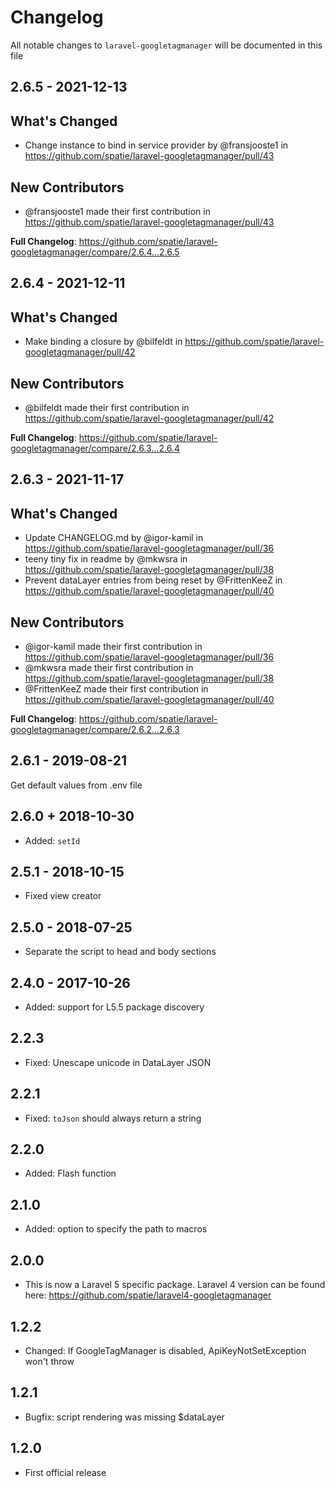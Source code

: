 # Changelog

All notable changes to `laravel-googletagmanager` will be documented in this file

## 2.6.5 - 2021-12-13

## What's Changed

- Change instance to bind in service provider by @fransjooste1 in https://github.com/spatie/laravel-googletagmanager/pull/43

## New Contributors

- @fransjooste1 made their first contribution in https://github.com/spatie/laravel-googletagmanager/pull/43

**Full Changelog**: https://github.com/spatie/laravel-googletagmanager/compare/2.6.4...2.6.5

## 2.6.4 - 2021-12-11

## What's Changed

- Make binding a closure by @bilfeldt in https://github.com/spatie/laravel-googletagmanager/pull/42

## New Contributors

- @bilfeldt made their first contribution in https://github.com/spatie/laravel-googletagmanager/pull/42

**Full Changelog**: https://github.com/spatie/laravel-googletagmanager/compare/2.6.3...2.6.4

## 2.6.3 - 2021-11-17

## What's Changed

- Update CHANGELOG.md by @igor-kamil in https://github.com/spatie/laravel-googletagmanager/pull/36
- teeny tiny fix in readme by @mkwsra in https://github.com/spatie/laravel-googletagmanager/pull/38
- Prevent dataLayer entries from being reset by @FrittenKeeZ in https://github.com/spatie/laravel-googletagmanager/pull/40

## New Contributors

- @igor-kamil made their first contribution in https://github.com/spatie/laravel-googletagmanager/pull/36
- @mkwsra made their first contribution in https://github.com/spatie/laravel-googletagmanager/pull/38
- @FrittenKeeZ made their first contribution in https://github.com/spatie/laravel-googletagmanager/pull/40

**Full Changelog**: https://github.com/spatie/laravel-googletagmanager/compare/2.6.2...2.6.3

## 2.6.1 - 2019-08-21

Get default values from .env file

## 2.6.0 + 2018-10-30

- Added: `setId`

## 2.5.1 - 2018-10-15

- Fixed view creator

## 2.5.0 - 2018-07-25

- Separate the script to head and body sections

## 2.4.0 - 2017-10-26

- Added: support for L5.5 package discovery

## 2.2.3

- Fixed: Unescape unicode in DataLayer JSON

## 2.2.1

- Fixed: `toJson` should always return a string

## 2.2.0

- Added: Flash function

## 2.1.0

- Added: option to specify the path to macros

## 2.0.0

- This is now a Laravel 5 specific package. Laravel 4 version can be found here: https://github.com/spatie/laravel4-googletagmanager

## 1.2.2

- Changed: If GoogleTagManager is disabled, ApiKeyNotSetException won't throw

## 1.2.1

- Bugfix: script rendering was missing $dataLayer

## 1.2.0

- First official release
